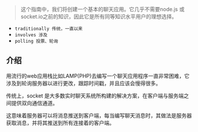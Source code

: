 > 这个指南中，我们将创建一个基本的聊天应用。它几乎不需要node.js 或 socket.io之前的知识，因此它是所有同等知识水平用户的理想选择。

- `traditionally 传统，一直以来`
- `involves 涉及`
- `polling 投票、轮询`

## 介绍

用流行的web应用栈比如LAMP(PHP)去编写一个聊天应用程序一直非常困难，它涉及到轮询服务器以进行更改，跟踪时间戳，并且应该会慢得很多。

传统上，socket 是大多数实时聊天系统所构建的解决方案，在客户端与服务端之间提供双向通信通道。

这意味着服务器可以将消息推送到客户端，每当编写聊天消息时，其做法是服务器获取消息，并将其推送到所有连接着的客户端。